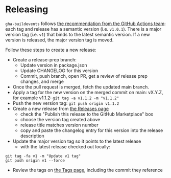# Releasing

`gha-buildevents` follows [the recommendation from the GitHub Actions team](https://github.com/actions/toolkit/blob/master/docs/action-versioning.md#versioning): each tag and release has a semantic version (i.e. `v1.0.1`). There is a major version tag (i.e. `v1`) that binds to the latest semantic version. If a new version is released, the major version tag is moved.

Follow these steps to create a new release:

- Create a release-prep branch:
  - Update version in package.json
  - Update CHANGELOG for this version
  - Commit, push branch, open PR, get a review of release prep changes, and merge
- Once the pull request is merged, fetch the updated main branch.
- Apply a tag for the new version on the merged commit on main: vX.Y.Z, for example v1.1.2: `git tag -a v1.1.2 -m "v1.1.2"`
- Push the new version tag: `git push origin v1.1.2`
- Create a new release from [the Releases page](https://github.com/honeycombio/gha-buildevents/releases)
  - check the "Publish this release to the GitHub Marketplace" box
  - choose the version tag created above
  - release title matches version number
  - copy and paste the changelog entry for this version into the release description
- Update the major version tag so it points to the latest release
  -  with the latest release checked out locally:

```shell
git tag -fa v1 -m "Update v1 tag"
git push origin v1 --force
```

- Review the tags on [the Tags page](https://github.com/honeycombio/gha-buildevents/tags), including the commit they reference
